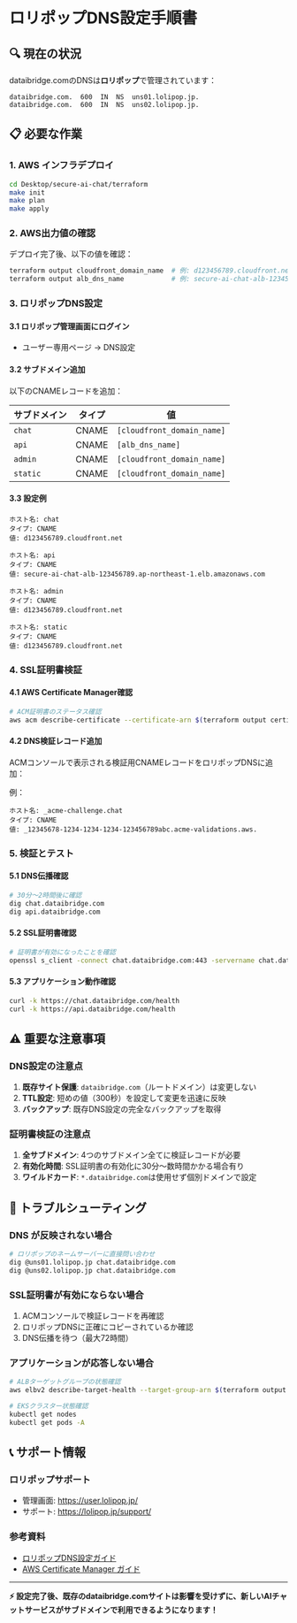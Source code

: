 # ロリポップDNS設定手順書

## 🔍 **現在の状況**

dataibridge.comのDNSは**ロリポップ**で管理されています：
```
dataibridge.com.  600  IN  NS  uns01.lolipop.jp.
dataibridge.com.  600  IN  NS  uns02.lolipop.jp.
```

## 📋 **必要な作業**

### 1. **AWS インフラデプロイ**
```bash
cd Desktop/secure-ai-chat/terraform
make init
make plan
make apply
```

### 2. **AWS出力値の確認**
デプロイ完了後、以下の値を確認：
```bash
terraform output cloudfront_domain_name  # 例: d123456789.cloudfront.net
terraform output alb_dns_name            # 例: secure-ai-chat-alb-123456789.ap-northeast-1.elb.amazonaws.com
```

### 3. **ロリポップDNS設定**

#### 3.1 ロリポップ管理画面にログイン
- ユーザー専用ページ → DNS設定

#### 3.2 サブドメイン追加
以下のCNAMEレコードを追加：

| サブドメイン | タイプ | 値 |
|-------------|--------|-----|
| `chat` | CNAME | `[cloudfront_domain_name]` |
| `api` | CNAME | `[alb_dns_name]` |
| `admin` | CNAME | `[cloudfront_domain_name]` |
| `static` | CNAME | `[cloudfront_domain_name]` |

#### 3.3 設定例
```
ホスト名: chat
タイプ: CNAME
値: d123456789.cloudfront.net

ホスト名: api  
タイプ: CNAME
値: secure-ai-chat-alb-123456789.ap-northeast-1.elb.amazonaws.com

ホスト名: admin
タイプ: CNAME  
値: d123456789.cloudfront.net

ホスト名: static
タイプ: CNAME
値: d123456789.cloudfront.net
```

### 4. **SSL証明書検証**

#### 4.1 AWS Certificate Manager確認
```bash
# ACM証明書のステータス確認
aws acm describe-certificate --certificate-arn $(terraform output certificate_arn)
```

#### 4.2 DNS検証レコード追加
ACMコンソールで表示される検証用CNAMEレコードをロリポップDNSに追加：

例：
```
ホスト名: _acme-challenge.chat
タイプ: CNAME
値: _12345678-1234-1234-1234-123456789abc.acme-validations.aws.
```

### 5. **検証とテスト**

#### 5.1 DNS伝播確認
```bash
# 30分〜2時間後に確認
dig chat.dataibridge.com
dig api.dataibridge.com
```

#### 5.2 SSL証明書確認
```bash
# 証明書が有効になったことを確認
openssl s_client -connect chat.dataibridge.com:443 -servername chat.dataibridge.com
```

#### 5.3 アプリケーション動作確認
```bash
curl -k https://chat.dataibridge.com/health
curl -k https://api.dataibridge.com/health
```

## ⚠️ **重要な注意事項**

### DNS設定の注意点
1. **既存サイト保護**: `dataibridge.com`（ルートドメイン）は変更しない
2. **TTL設定**: 短めの値（300秒）を設定して変更を迅速に反映
3. **バックアップ**: 既存DNS設定の完全なバックアップを取得

### 証明書検証の注意点
1. **全サブドメイン**: 4つのサブドメイン全てに検証レコードが必要
2. **有効化時間**: SSL証明書の有効化に30分〜数時間かかる場合有り
3. **ワイルドカード**: `*.dataibridge.com`は使用せず個別ドメインで設定

## 🔧 **トラブルシューティング**

### DNS が反映されない場合
```bash
# ロリポップのネームサーバーに直接問い合わせ
dig @uns01.lolipop.jp chat.dataibridge.com
dig @uns02.lolipop.jp chat.dataibridge.com
```

### SSL証明書が有効にならない場合
1. ACMコンソールで検証レコードを再確認
2. ロリポップDNSに正確にコピーされているか確認
3. DNS伝播を待つ（最大72時間）

### アプリケーションが応答しない場合
```bash
# ALBターゲットグループの状態確認
aws elbv2 describe-target-health --target-group-arn $(terraform output target_group_arn)

# EKSクラスター状態確認
kubectl get nodes
kubectl get pods -A
```

## 📞 **サポート情報**

### ロリポップサポート
- 管理画面: https://user.lolipop.jp/
- サポート: https://lolipop.jp/support/

### 参考資料
- [ロリポップDNS設定ガイド](https://lolipop.jp/manual/user/dns/)
- [AWS Certificate Manager ガイド](https://docs.aws.amazon.com/acm/)

---
**⚡ 設定完了後、既存のdataibridge.comサイトは影響を受けずに、新しいAIチャットサービスがサブドメインで利用できるようになります！**